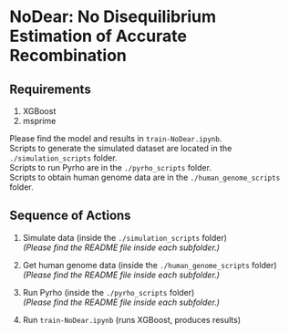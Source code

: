 # NoDear: No Disequilibrium Estimation of Accurate Recombination

## Requirements
1. XGBoost  
2. msprime  

Please find the model and results in `train-NoDear.ipynb`.  
Scripts to generate the simulated dataset are located in the `./simulation_scripts` folder.  
Scripts to run Pyrho are in the `./pyrho_scripts` folder.  
Scripts to obtain human genome data are in the `./human_genome_scripts` folder.

## Sequence of Actions

1. Simulate data (inside the `./simulation_scripts` folder)  
   *(Please find the README file inside each subfolder.)*

2. Get human genome data (inside the `./human_genome_scripts` folder)  
   *(Please find the README file inside each subfolder.)*

3. Run Pyrho (inside the `./pyrho_scripts` folder)  
   *(Please find the README file inside each subfolder.)*

4. Run `train-NoDear.ipynb` (runs XGBoost, produces results)
